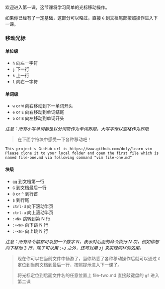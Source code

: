 欢迎进入第一课，这节课将学习简单的光标移动操作。

如果你已经有了一定基础，这部分可以略过，直接 ```G``` 到文档尾部按照操作进入下一课。

### 移动光标

#### 单位级
- ```h``` 向左一字符
- ```j``` 下一行
- ```k``` 上一行
- ```l``` 向右一字符

#### 单词级
- ```w``` or ```W``` 向右移动到下一单词开头
- ```e``` or ```E``` 向右移动到单词结尾
- ```b``` or ```B``` 向左移动到单词开头

_注意：所有小写单词都是以分词符作为单词界限，大写字母以空格作为界限_

> 在下面字符块中感受一下各种移动吧！

```
This project's GitHub url is https://www.github.com/dofy/learn-vim
Please clone it to your local folder and open the first file which is
named file-one.md via following command "vim file-one.md"
```

#### 块级
- ```gg``` 到文档第一行
- ```G``` 到文档最后一行
- ```0``` or ```^``` 到行首
- ```$``` 到行尾
- ```ctrl-d``` 向下滚动半页
- ```ctrl-u``` 向上滚动半页
- ```:<N>``` 跳转到第 N 行
- ```:+<N>``` 向下跳 N 行
- ```:-<N>``` 向上跳 N 行

_注意：所有命令前都可以加一个数字 N，表示对后面的命令执行 N 次，例如你想向下移动 3 行，除了可以用 ```:+3``` 之外，还可以用 ```3j``` 来实现同样的效果。_

> 现在你可以在当前文件中畅游了，当你熟悉了各种移动操作后就可以通过 ```G``` 定位到当前文档到最后一行，按照提示进入下一课了。
>
> 将光标定位到后面文件名的任意位置上 file-two.md 直接敲键盘的 ```gf``` 进入第二课
